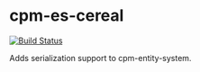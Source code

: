 cpm-es-cereal
=============

[![Build
Status](https://travis-ci.org/iauns/cpm-es-cereal.png)](https://travis-ci.org/iauns/cpm-es-cereal)

Adds serialization support to cpm-entity-system.
